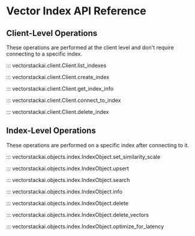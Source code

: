 # Vector Index API Reference

## Client-Level Operations

These operations are performed at the client level and don't require connecting to a specific index.

::: vectorstackai.client.Client.list_indexes

::: vectorstackai.client.Client.create_index

::: vectorstackai.client.Client.get_index_info

::: vectorstackai.client.Client.connect_to_index

::: vectorstackai.client.Client.delete_index

## Index-Level Operations

These operations are performed on a specific index after connecting to it.

::: vectorstackai.objects.index.IndexObject.set_similarity_scale

::: vectorstackai.objects.index.IndexObject.upsert

::: vectorstackai.objects.index.IndexObject.search

::: vectorstackai.objects.index.IndexObject.info

::: vectorstackai.objects.index.IndexObject.delete

::: vectorstackai.objects.index.IndexObject.delete_vectors

::: vectorstackai.objects.index.IndexObject.optimize_for_latency